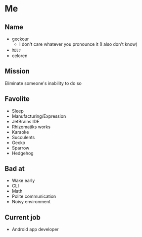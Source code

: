 # Me
## Name
- geckour
  - I don't care whatever you pronounce it (I also don't know)
- ｾﾛﾘﾝ
- celoren

## Mission
Eliminate someone's inability to do so

## Favolite
- Sleep
- Manufacturing/Expression
- JetBrains IDE
- Rhizomatiks works
- Karaoke
- Succulents
- Gecko
- Sparrow
- Hedgehog

## Bad at
- Wake early
- CLI
- Math
- Polite communication
- Noisy environment

## Current job
- Android app developer

<!--
### Hi there 👋

**geckour/geckour** is a ✨ _special_ ✨ repository because its `README.md` (this file) appears on your GitHub profile.

Here are some ideas to get you started:

- 🔭 I’m currently working on ...
- 🌱 I’m currently learning ...
- 👯 I’m looking to collaborate on ...
- 🤔 I’m looking for help with ...
- 💬 Ask me about ...
- 📫 How to reach me: ...
- 😄 Pronouns: ...
- ⚡ Fun fact: ...
-->
